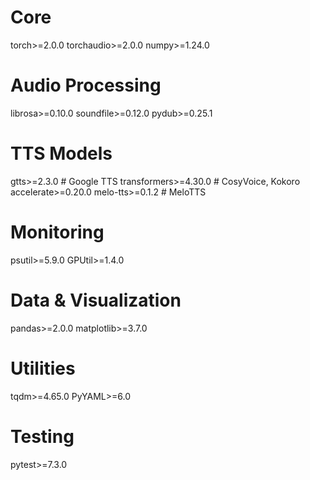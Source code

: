 # Core
torch>=2.0.0
torchaudio>=2.0.0
numpy>=1.24.0

# Audio Processing
librosa>=0.10.0
soundfile>=0.12.0
pydub>=0.25.1

# TTS Models
gtts>=2.3.0              # Google TTS
transformers>=4.30.0      # CosyVoice, Kokoro
accelerate>=0.20.0
melo-tts>=0.1.2          # MeloTTS

# Monitoring
psutil>=5.9.0
GPUtil>=1.4.0

# Data & Visualization
pandas>=2.0.0
matplotlib>=3.7.0

# Utilities
tqdm>=4.65.0
PyYAML>=6.0

# Testing
pytest>=7.3.0
